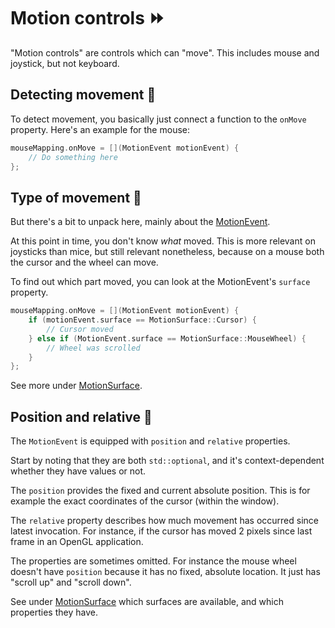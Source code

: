 # Motion controls ⏩

"Motion controls" are controls which can "move". This includes
mouse and joystick, but not keyboard.

## Detecting movement 🏃

To detect movement, you basically just connect a function to the ``onMove``
property. Here's an example for the mouse:

````c++
mouseMapping.onMove = [](MotionEvent motionEvent) {
    // Do something here
};
````

## Type of movement 🚴

But there's a bit to unpack here, mainly about the [MotionEvent](../misc/motion-event.md).

At this point in time, you don't know _what_ moved. This is more relevant on joysticks than mice,
but still relevant nonetheless, because on a mouse both the cursor and the wheel can move.

To find out which part moved, you can look at the MotionEvent's ``surface`` property.

````c++
mouseMapping.onMove = [](MotionEvent motionEvent) {
    if (motionEvent.surface == MotionSurface::Cursor) {
        // Cursor moved
    } else if (MotionEvent.surface == MotionSurface::MouseWheel) {
        // Wheel was scrolled
    }
};
````

See more under [MotionSurface](../misc/motion-surface.md).

## Position and relative 📌

The ``MotionEvent`` is equipped with ``position`` and ``relative`` properties.

Start by noting that they are both ``std::optional``, and it's context-dependent
whether they have values or not.

The ``position`` provides the fixed and current absolute position. This is for example
the exact coordinates of the cursor (within the window).

The ``relative`` property describes how much movement has occurred since latest invocation.
For instance, if the cursor has moved 2 pixels since last frame in an OpenGL application.

The properties are sometimes omitted. For instance the mouse wheel doesn't have ``position``
because it has no fixed, absolute location. It just has "scroll up" and "scroll down".

See under [MotionSurface](../misc/motion-surface.md) which surfaces are available,
and which properties they have.
